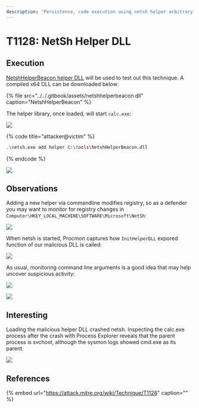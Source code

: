 ```yaml
---
description: 'Persistence, code execution using netsh helper arbitrary libraries.'
---
```


# T1128: NetSh Helper DLL

## Execution

[NetshHelperBeacon helper DLL](https://github.com/outflanknl/NetshHelperBeacon) will be used to test out this technique. A compiled x64 DLL can be downloaded below:

{% file src="../../.gitbook/assets/netshhelperbeacon.dll" caption="NetshHelperBeacon" %}

The helper library, once loaded, will start `calc.exe`:

![](../../.gitbook/assets/netsh-code%20%281%29.png)

{% code title="attacker@victim" %}
```bash
.\netsh.exe add helper C:\tools\NetshHelperBeacon.dll
```
{% endcode %}

![](../../.gitbook/assets/netsh-calc.png)

## Observations

Adding a new helper via commandline modifies registry, so as a defender you may want to monitor for registry changes in `Computer\HKEY_LOCAL_MACHINE\SOFTWARE\Microsoft\NetSh`:

![](../../.gitbook/assets/netsh-registry.png)

When netsh is started, Procmon captures how `InitHelperDLL` expored function of our malicious DLL is called:

![](../../.gitbook/assets/netsh-procmon.png)

As usual, monitoring command line arguments is a good idea that may help uncover suspicious activity:

![](../../.gitbook/assets/netsh-logs1.png)

![](../../.gitbook/assets/netsh-logs2.png)

## Interesting

Loading the malicious helper DLL crashed netsh. Inspecting the calc.exe process after the crash with Process Explorer reveals that the parent process is svchost, although the sysmon logs showed cmd.exe as its parent:

![](../../.gitbook/assets/netsh-ancestry.png)

## References

{% embed url="https://attack.mitre.org/wiki/Technique/T1128" caption="" %}

